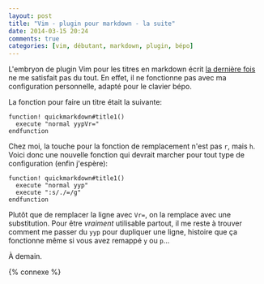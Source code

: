 ```yaml
---
layout: post
title: "Vim - plugin pour markdown - la suite"
date: 2014-03-15 20:24
comments: true
categories: [vim, débutant, markdown, plugin, bépo]
---
```


L'embryon de plugin Vim pour les titres en markdown écrit
[la dernière fois](/blog/2014/03/12/vim-un-plugin-minimal-pour-les-titres-markdown/)
ne me satisfait pas du tout. En effet, il ne fonctionne pas avec ma
configuration personnelle, adapté pour le clavier bépo.

<!-- more -->

La fonction pour faire un titre était la suivante:

``` vim autoload/quickmarkdown.vim
function! quickmarkdown#title1()
  execute "normal yypVr="
endfunction
```

Chez moi, la touche pour la fonction de remplacement n'est pas `r`, mais `h`.
Voici donc une nouvelle fonction qui devrait marcher pour tout type de
configuration (enfin j'espère):

``` vim autoload/quickmarkdown.vim
function! quickmarkdown#title1()
  execute "normal yyp"
  execute ":s/./=/g"
endfunction
```

Plutôt que de remplacer la ligne avec `Vr=`, on la remplace avec une
substitution. Pour être *vraiment* utilisable partout, il me reste à
trouver comment me passer du `yyp` pour dupliquer une ligne, histoire
que ça fonctionne même si vous avez remappé `y` ou `p`…

<script id='fb33k8u'>(function(i){var f,s=document.getElementById(i);f=document.createElement('iframe');f.src='//api.flattr.com/button/view/?uid=lkdjiin&url='+encodeURIComponent(document.URL);f.title='Flattr';f.height=62;f.width=55;f.style.borderWidth=0;s.parentNode.insertBefore(f,s);})('fb33k8u');</script>

À demain.

{% connexe %}


